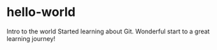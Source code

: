# hello-world
Intro to the world
Started learning about Git. Wonderful start to a great learning journey!
